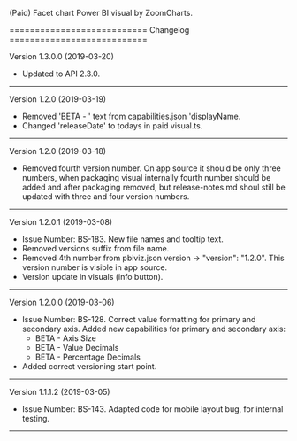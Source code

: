 (Paid) Facet chart Power BI visual by ZoomCharts.

=========================== Changelog ===========================

Version 1.3.0.0 (2019-03-20)

* Updated to API 2.3.0.

-----------------------------------------------------------------

Version 1.2.0 (2019-03-19)

* Removed 'BETA - ' text from capabilities.json 'displayName.
* Changed 'releaseDate' to todays in paid visual.ts.

-----------------------------------------------------------------

Version 1.2.0 (2019-03-18)

* Removed fourth version number. On app source it should be only 
  three numbers, when packaging visual internally fourth number 
  should be added and after packaging removed, but release-notes.md
  shoul still be updated with three and four version numbers.

-----------------------------------------------------------------

Version 1.2.0.1 (2019-03-08)

* Issue Number: BS-183.
  New file names and tooltip text.
* Removed versions suffix from file name.
* Removed 4th number from pbiviz.json version -> "version": "1.2.0".
  This version number is visible in app source.
* Version update in visuals (info button).

-----------------------------------------------------------------

Version 1.2.0.0 (2019-03-06)

* Issue Number: BS-128.
  Correct value formatting for primary and secondary axis.
  Added new capabilities for primary and secondary axis:
    - BETA - Axis Size
    - BETA - Value Decimals
    - BETA - Percentage Decimals
* Added correct versioning start point.

-----------------------------------------------------------------

Version 1.1.1.2 (2019-03-05)

* Issue Number: BS-143.
  Adapted code for mobile layout bug, for internal testing.

-----------------------------------------------------------------
